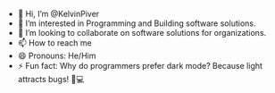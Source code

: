 - 👋 Hi, I’m @KelvinPiver
- 👀 I’m interested in Programming and Building software solutions.
- 💞️ I’m looking to collaborate on software solutions for organizations.
- 📫 How to reach me 
- 😄 Pronouns: He/Him
- ⚡ Fun fact: Why do programmers prefer dark mode? Because light attracts bugs! 🐛💻


